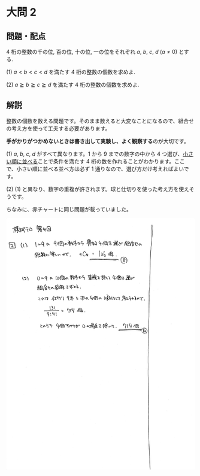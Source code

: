 ﻿---
layout: default
parent: 第 4 回
grand_parent: 模試テロ
summary: 整数の個数の数え上げ
published: false
---

# 大問 2

## 問題・配点

$4$ 桁の整数の千の位, 百の位, 十の位, 一の位をそれぞれ $a$, $b$, $c$, $d$ $(a \neq 0)$ とする.

(1) $a<b<c<d$ を満たす $4$ 桁の整数の個数を求めよ.

(2) $a \geqq b \geqq c \geqq d$ を満たす $4$ 桁の整数の個数を求めよ.

## 解説

整数の個数を数える問題です。そのまま数えると大変なことになるので、組合せの考え方を使って工夫する必要があります。

**手がかりがつかめないときは書き出して実験し、よく観察する**のが大切です。

(1) $a$, $b$, $c$, $d$ がすべて異なります。$1$ から $9$ までの数字の中から $4$ つ選び、<u>小さい順に並べる</u>ことで条件を満たす $4$ 桁の数を作れることがわかります。ここで、小さい順に並べる並べ方は必ず $1$ 通りなので、選び方だけ考えればよいです。

(2) (1) と異なり、数字の重複が許されます。球と仕切りを使った考え方を使えそうです。

ちなみに、赤チャートに同じ問題が載っていました。

![](img/examterro_04-2.jpg)